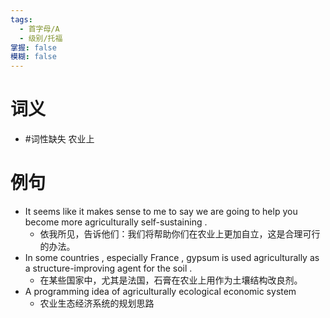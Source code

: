 ```yaml
---
tags:
  - 首字母/A
  - 级别/托福
掌握: false
模糊: false
---
```

# 词义
- #词性缺失 农业上
# 例句
- It seems like it makes sense to me to say we are going to help you become more agriculturally self-sustaining .
	- 依我所见，告诉他们：我们将帮助你们在农业上更加自立，这是合理可行的办法。
- In some countries , especially France , gypsum is used agriculturally as a structure-improving agent for the soil .
	- 在某些国家中，尤其是法国，石膏在农业上用作为土壤结构改良剂。
- A programming idea of agriculturally ecological economic system
	- 农业生态经济系统的规划思路
